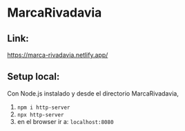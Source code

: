 # MarcaRivadavia

## Link:

https://marca-rivadavia.netlify.app/

## Setup local:

Con Node.js instalado y desde el directorio MarcaRivadavia,

1. `npm i http-server`
2. `npx http-server`
3. en el browser ir a: `localhost:8080`
